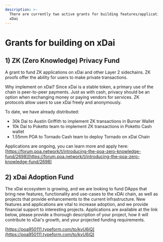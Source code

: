 ```yaml
---
description: >-
  There are currently two active grants for building features/applications on
  xDai
---
```


# Grants for building on xDai

## 1\) ZK \(Zero Knowledge\) Privacy Fund

A grant to fund ZK applications on xDai and other Layer 2 sidechains. ZK proofs offer the ability for users to make private transactions.

Why implement on xDai? Since xDai is a stable token, a primary use of the chain is peer-to-peer payments. Just as with cash, privacy should be an option when exchanging money or paying vendors for services. ZK protocols allow users to use xDai freely and anonymously.

To date, we have already distributed: 

* 30k Dai to Austin Griffith to implement ZK transactions in Burner Wallet
* 10k Dai to Poketto team to implement ZK transactions in Poketto Cash wallet
* 1.55mm POA to Tornado Cash team to deploy Tornado on xDai Chain

Applications are ongoing, you can learn more and apply here:  [https://forum.poa.network/t/introducing-the-poa-zero-knowledge-fund/2698](https://forum.poa.network/t/introducing-the-poa-zero-knowledge-fund/2698)

## 2\) xDai Adoption Fund

The xDai ecosystem is growing, and we are looking to fund DApps that bring new features, functionality and use-cases to the xDAi chain, as well as projects that provide enhancements to the current infrastructure. New features and applications are vital to increase adoption, and we provide financial support to interesting projects. Applications are available at the link below, please provide a thorough description of your project, how it will contribute to xDai's growth, and your projected funding requirements.

[https://poa950111.typeform.com/to/kvU6iQ](https://poa950111.typeform.com/to/kvU6iQ)







